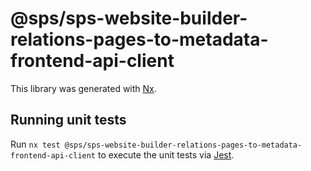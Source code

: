 # @sps/sps-website-builder-relations-pages-to-metadata-frontend-api-client

This library was generated with [Nx](https://nx.dev).

## Running unit tests

Run `nx test @sps/sps-website-builder-relations-pages-to-metadata-frontend-api-client` to execute the unit tests via [Jest](https://jestjs.io).
